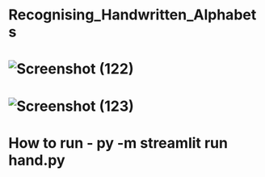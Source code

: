 # Recognising_Handwritten_Alphabets
# ![Screenshot (122)](https://github.com/adas754/Recognising_Handwritten_Alphabets/assets/83580623/10032cd4-3b6b-48b4-ab06-7d030381fbb9)
# ![Screenshot (123)](https://github.com/adas754/Recognising_Handwritten_Alphabets/assets/83580623/32dfcb0f-e414-4eeb-89b0-8c24f27e70c0)
# How to run - py -m streamlit run hand.py
